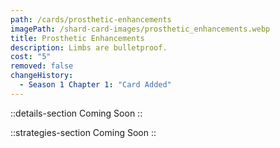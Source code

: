 ```yaml
---
path: /cards/prosthetic-enhancements
imagePath: /shard-card-images/prosthetic_enhancements.webp
title: Prosthetic Enhancements
description: Limbs are bulletproof.
cost: "5"
removed: false
changeHistory:
  - Season 1 Chapter 1: "Card Added"
---
```


::details-section
Coming Soon
::

::strategies-section
Coming Soon
::
